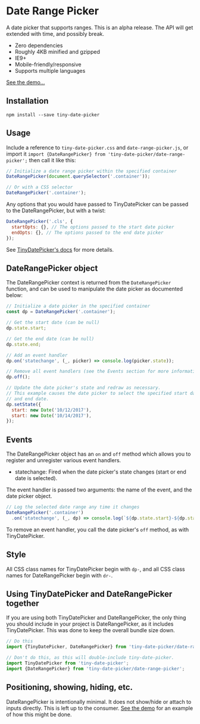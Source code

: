 # Date Range Picker

A date picker that supports ranges. This is an alpha release. The API will get
extended with time, and possibly break.

- Zero dependencies
- Roughly 4KB minified and gzipped
- IE9+
- Mobile-friendly/responsive
- Supports multiple languages

[See the demo...](http://chrisdavies.github.io/tiny-date-picker)

## Installation

    npm install --save tiny-date-picker

## Usage

Include a reference to `tiny-date-picker.css` and `date-range-picker.js`, or import
it `import {DateRangePicker} from 'tiny-date-picker/date-range-picker';` then call it like this:

```javascript
// Initialize a date range picker within the specified container
DateRangePicker(document.querySelector('.container'));

// Or with a CSS selector
DateRangePicker('.container');
```

Any options that you would have passed to TinyDatePicker can be passed to the DateRangePicker, but with a twist:

```javascript
DateRangePicker('.cls', {
  startOpts: {}, // The options passed to the start date picker
  endOpts: {}, // The options passed to the end date picker
});
```

See [TinyDatePicker's docs](./tiny-date-picker.md) for more details.


## DateRangePicker object

The DateRangePicker context is returned from the `DateRangePicker` function, and can be used to manipulate the date picker as documented below:

```javascript
// Initialize a date picker in the specified container
const dp = DateRangePicker('.container');

// Get the start date (can be null)
dp.state.start;

// Get the end date (can be null)
dp.state.end;

// Add an event handler
dp.on('statechange', (_, picker) => console.log(picker.state));

// Remove all event handlers (see the Events section for more information)
dp.off();

// Update the date picker's state and redraw as necessary.
// This example causes the date picker to select the specified start date
// and end date.
dp.setState({
  start: new Date('10/12/2017'),
  start: new Date('10/14/2017'),
});

```

## Events

The DateRangePicker object has an `on` and `off` method which allows you to register and unregister various event handlers.

- statechange: Fired when the date picker's state changes (start or end date is selected).

The event handler is passed two arguments: the name of the event, and the date picker object.

```js
// Log the selected date range any time it changes
DateRangePicker('.container')
  .on('statechange', (_, dp) => console.log(`${dp.state.start}-${dp.state.end}));
```

To remove an event handler, you call the date picker's `off` method, as with TinyDatePicker.

## Style

All CSS class names for TinyDatePicker begin with `dp-`, and all CSS class names for DateRangePicker begin with `dr-`.


## Using TinyDatePicker and DateRangePicker together

If you are using both TinyDatePicker and DateRangePicker, the only thing you should
include in your project is DateRangePicker, as it includes TinyDatePicker. This was done
to keep the overall bundle size down.

```javascript
// Do this
import {TinyDatePicker, DateRangePicker} from 'tiny-date-picker/date-range-picker';

// Don't do this, as this will double-include tiny-date-picker.
import TinyDatePicker from 'tiny-date-picker';
import {DateRangePicker} from 'tiny-date-picker/date-range-picker';
```

## Positioning, showing, hiding, etc.

DateRangePicker is intentionally minimal. It does not show/hide or attach to inputs
directly. This is left up to the consumer. [See the demo](http://chrisdavies.github.io/tiny-date-picker/range-picker) for an example of how
this might be done.
